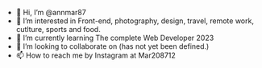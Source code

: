 - 👋 Hi, I’m @annmar87
- 👀 I’m interested in Front-end, photography, design, travel, remote work, cutlture, sports and food. 
- 🌱 I’m currently learning The complete Web Developer 2023
- 💞️ I’m looking to collaborate on (has not yet been defined.)
- 📫 How to reach me by Instagram at Mar208712

<!---
annmar87/annmar87 is a ✨ special ✨ repository because its `README.md` (this file) appears on your GitHub profile.
You can click the Preview link to take a look at your changes.
--->
